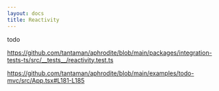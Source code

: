 ```yaml
---
layout: docs
title: Reactivity
---
```


todo

https://github.com/tantaman/aphrodite/blob/main/packages/integration-tests-ts/src/__tests__/reactivity.test.ts

https://github.com/tantaman/aphrodite/blob/main/examples/todo-mvc/src/App.tsx#L181-L185